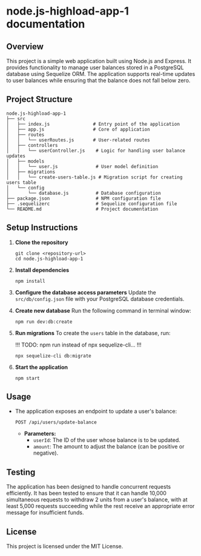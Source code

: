 # node.js-highload-app-1 documentation

## Overview
This project is a simple web application built using Node.js and Express. It provides functionality to manage user balances stored in a PostgreSQL database using Sequelize ORM. The application supports real-time updates to user balances while ensuring that the balance does not fall below zero.

## Project Structure
```
node.js-highload-app-1
├── src
│   ├── index.js                # Entry point of the application
│   ├── app.js                  # Core of application
│   ├── routes
│   │   └── userRoutes.js       # User-related routes
│   ├── controllers
│   │   └── userController.js    # Logic for handling user balance updates
│   ├── models
│   │   └── user.js              # User model definition
│   ├── migrations
│   │   └── create-users-table.js # Migration script for creating users table
│   └── config
│       └── database.js          # Database configuration
├── package.json                 # NPM configuration file
├── .sequelizerc                 # Sequelize configuration file
└── README.md                    # Project documentation
```

## Setup Instructions

1. **Clone the repository**
   ```
   git clone <repository-url>
   cd node.js-highload-app-1
   ```

2. **Install dependencies**
   ```
   npm install
   ```

3. **Configure the database access parameters**
   Update the `src/db/config.json` file with your PostgreSQL database credentials.

4. **Create new database**
   Run the following command in terminal window:
   ```
   npm run dev:db:create
   ```

5. **Run migrations**
   To create the `users` table in the database, run:

   !!! TODO: npm run instead of npx sequelize-cli... !!!

   ```
   npx sequelize-cli db:migrate
   ```

6. **Start the application**
   ```
   npm start
   ```

## Usage
- The application exposes an endpoint to update a user's balance:
  ```
  POST /api/users/update-balance
  ```
  - **Parameters:**
    - `userId`: The ID of the user whose balance is to be updated.
    - `amount`: The amount to adjust the balance (can be positive or negative).

## Testing
The application has been designed to handle concurrent requests efficiently. It has been tested to ensure that it can handle 10,000 simultaneous requests to withdraw 2 units from a user's balance, with at least 5,000 requests succeeding while the rest receive an appropriate error message for insufficient funds.

## License
This project is licensed under the MIT License.